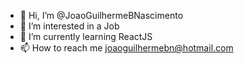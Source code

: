 - 👋 Hi, I’m @JoaoGuilhermeBNascimento
- 👀 I’m interested in a Job
- 🌱 I’m currently learning ReactJS 
- 📫 How to reach me joaoguilhermebn@hotmail.com

<!---
JoaoGuilhermeBNascimento/JoaoGuilhermeBNascimento is a ✨ special ✨ repository because its `README.md` (this file) appears on your GitHub profile.
You can click the Preview link to take a look at your changes.
--->
